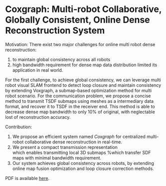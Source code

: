 # Coxgraph: Multi-robot Collaborative, Globally Consistent, Online Dense Reconstruction System

Motivation:
There exist two major challenges for online multi robot dense reconstruction:

1. to maintain global consistency across all robots
2. high bandwidth requirement for dense map data distribution limited its application in real world.

For the first challenge, to achieve global consistency, we can leverage multi robot visual SLAM frontend to detect loop closure and maintain consistency by extending Voxgraph, a submap-based optimization method for multi robot scenario.
For the communication problem, we propose a concise method to transmit TSDF submaps using meshes as a intermediary data format, and recover it to TSDF in the receiver end.
This method is able to decrease dense map bandwidth to only 10\% of original, with neglectable lost of reconstruction accuracy.

Contribution:

1. We propose an efficient system named *Coxgraph* for centralized multi-robot collaborative dense reconstruction in real-time.
2. We present a compact transmission representation  
which enables transmitting local 3D submaps %which transfer SDF maps with minimal bandwidth requirement.
3. Our system achieves global consistency across robots, by extending online map fusion optimization and loop closure correction methods.

PDF is available [here](./Coxgraph.pdf).

<!-- <iframe width="420" height="315"
src="https://www.youtube.com/embed/Anl3F4vFiME">
</iframe> -->
